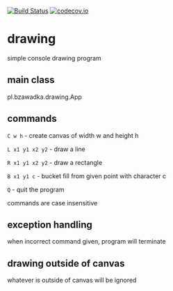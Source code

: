 [![Build Status](https://travis-ci.org/bzawadka/drawing.png?branch=master)](https://travis-ci.org/bzawadka/drawing)
[![codecov.io](https://codecov.io/github/bzawadka/drawing/coverage.svg?branch=master)](https://codecov.io/github/bzawadka/drawing?branch=master)

# drawing
simple console drawing program

## main class
pl.bzawadka.drawing.App

## commands
`C w h` - create canvas of width w and height h

`L x1 y1 x2 y2` - draw a line

`R x1 y1 x2 y2` - draw a rectangle

`B x1 y1 c` - bucket fill from given point with character c

`Q` - quit the program

commands are case insensitive

## exception handling
when incorrect command given, program will terminate

## drawing outside of canvas
whatever is outside of canvas will be ignored
